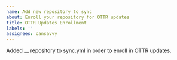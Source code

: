 ```yaml
---
name: Add new repository to sync
about: Enroll your repository for OTTR updates
title: OTTR Updates Enrollment
labels: ''
assignees: cansavvy
---
```


Added __ repository to sync.yml in order to enroll in OTTR updates.
